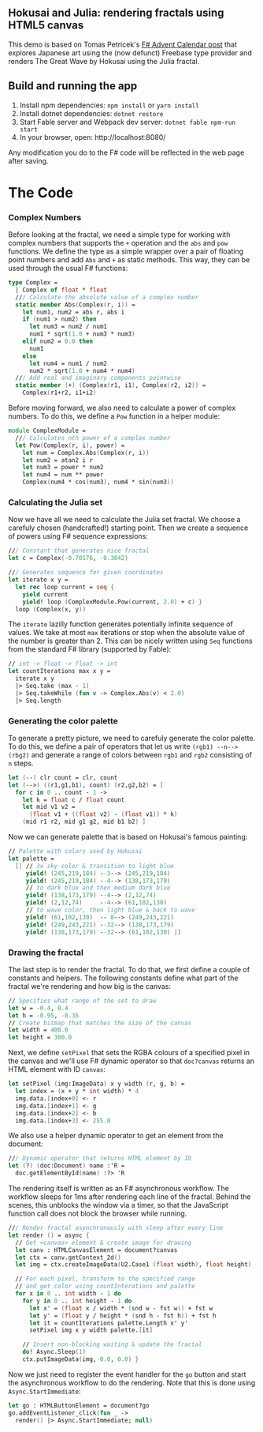 ## Hokusai and Julia: rendering fractals using HTML5 canvas
This demo is based on Tomas Petricek's [F# Advent Calendar post](http://tomasp.net/blog/2014/japan-advent-art-en/) that explores Japanese art using the (now defunct) Freebase type provider and renders The Great Wave by Hokusai using the Julia fractal.

## Build and running the app

1. Install npm dependencies: `npm install` or `yarn install`
2. Install dotnet dependencies: `dotnet restore`
3. Start Fable server and Webpack dev server: `dotnet fable npm-run start`
4. In your browser, open: http://localhost:8080/

Any modification you do to the F# code will be reflected in the web page after saving.

# The Code

### Complex Numbers
Before looking at the fractal, we need a simple type for working with
complex numbers that supports the `+` operation and the `abs` and `pow` functions.
We define the type as a simple wrapper over a pair of floating point numbers and
add `Abs` and `+` as static methods. This way, they can be used through the usual
F# functions:
```fs
type Complex =
  | Complex of float * float
  /// Calculate the absolute value of a complex number
  static member Abs(Complex(r, i)) =
    let num1, num2 = abs r, abs i
    if (num1 > num2) then
      let num3 = num2 / num1
      num1 * sqrt(1.0 + num3 * num3)
    elif num2 = 0.0 then
      num1
    else
      let num4 = num1 / num2
      num2 * sqrt(1.0 + num4 * num4)
  /// Add real and imaginary components pointwise
  static member (+) (Complex(r1, i1), Complex(r2, i2)) =
    Complex(r1+r2, i1+i2)
```
Before moving forward, we also need to calculate a power of complex numbers.
To do this, we define a `Pow` function in a helper module:
```fs
module ComplexModule =
  /// Calculates nth power of a complex number
  let Pow(Complex(r, i), power) =
    let num = Complex.Abs(Complex(r, i))
    let num2 = atan2 i r
    let num3 = power * num2
    let num4 = num ** power
    Complex(num4 * cos(num3), num4 * sin(num3))
```
### Calculating the Julia set
Now we have all we need to calculate the Julia set fractal. We choose
a carefuly chosen (handcrafted!) starting point. Then we create a sequence
of powers using F# sequence expressions:
```fs
/// Constant that generates nice fractal
let c = Complex(-0.70176, -0.3842)

/// Generates sequence for given coordinates
let iterate x y =
  let rec loop current = seq {
    yield current
    yield! loop (ComplexModule.Pow(current, 2.0) + c) }
  loop (Complex(x, y))
```
The `iterate` lazilly function generates potentially infinite sequence of
values. We take at most `max` iterations or stop when the absolute value of
the number is greater than 2. This can be nicely written using `Seq` functions
from the standard F# library (supported by Fable):
```fs
// int -> float -> float -> int
let countIterations max x y =
  iterate x y
  |> Seq.take (max - 1)
  |> Seq.takeWhile (fun v -> Complex.Abs(v) < 2.0)
  |> Seq.length
```
### Generating the color palette
To generate a pretty picture, we need to carefuly generate the color palette.
To do this, we define a pair of operators that let us write
`(rgb1) --n--> (rbg2)` and generate a range of colors between `rgb1` and `rgb2`
consisting of `n` steps.
```fs
let (--) clr count = clr, count
let (-->) ((r1,g1,b1), count) (r2,g2,b2) = [
  for c in 0 .. count - 1 ->
    let k = float c / float count
    let mid v1 v2 =
      (float v1 + ((float v2) - (float v1)) * k)
    (mid r1 r2, mid g1 g2, mid b1 b2) ]
```
Now we can generate palette that is based on Hokusai's famous painting:
```fs
// Palette with colors used by Hokusai
let palette =
  [| // 3x sky color & transition to light blue
     yield! (245,219,184) --3--> (245,219,184)
     yield! (245,219,184) --4--> (138,173,179)
     // to dark blue and then medium dark blue
     yield! (138,173,179) --4--> (2,12,74)
     yield! (2,12,74)     --4--> (61,102,130)
     // to wave color, then light blue & back to wave
     yield! (61,102,130)  -- 8--> (249,243,221)
     yield! (249,243,221) --32--> (138,173,179)
     yield! (138,173,179) --32--> (61,102,130) |]
```
### Drawing the fractal
The last step is to render the fractal. To do that, we first define a couple of constants
and helpers. The following constants define what part of the fractal we're rendering and
how big is the canvas:
```fs
// Specifies what range of the set to draw
let w = -0.4, 0.4
let h = -0.95, -0.35
// Create bitmap that matches the size of the canvas
let width = 400.0
let height = 300.0
```
Next, we define `setPixel` that sets the RGBA colours of a specified pixel in the canvas
and we'll use F# dynamic operator so that `doc?canvas` returns an HTML element with ID
`canvas`:
```fs
let setPixel (img:ImageData) x y width (r, g, b) =
  let index = (x + y * int width) * 4
  img.data.[index+0] <- r
  img.data.[index+1] <- g
  img.data.[index+2] <- b
  img.data.[index+3] <- 255.0
```
We also use a helper dynamic operator to get an element from the document:
```fs
/// Dynamic operator that returns HTML element by ID
let (?) (doc:Document) name :'R =
  doc.getElementById(name) :?> 'R
```
The rendering itself is written as an F# asynchronous workflow. The workflow sleeps for
1ms after rendering each line of the fractal. Behind the scenes, this unblocks the window
via a timer, so that the JavaScript function call does not block the browser while running.
```fs
/// Render fractal asynchronously with sleep after every line
let render () = async {
  // Get <canvas> element & create image for drawing
  let canv : HTMLCanvasElement = document?canvas
  let ctx = canv.getContext_2d()
  let img = ctx.createImageData(U2.Case1 (float width), float height)

  // For each pixel, transform to the specified range
  // and get color using countInterations and palette
  for x in 0 .. int width - 1 do
    for y in 0 .. int height - 1 do
      let x' = (float x / width * (snd w - fst w)) + fst w
      let y' = (float y / height * (snd h - fst h)) + fst h
      let it = countIterations palette.Length x' y'
      setPixel img x y width palette.[it]

    // Insert non-blocking waiting & update the fractal
    do! Async.Sleep(1)
    ctx.putImageData(img, 0.0, 0.0) }
```
Now we just need to register the event handler for the `go` button and start the
asynchronous workflow to do the rendering. Note that this is done using `Async.StartImmediate`:
```fs
let go : HTMLButtonElement = document?go
go.addEventListener_click(fun _ ->
  render() |> Async.StartImmediate; null)
```